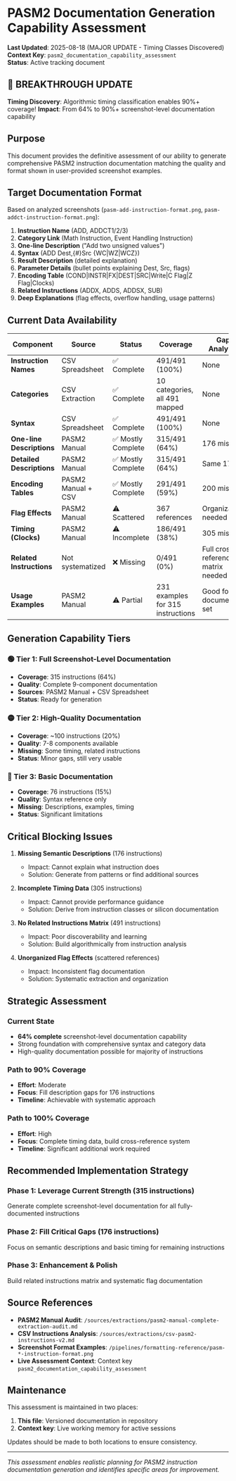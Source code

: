 # PASM2 Documentation Generation Capability Assessment

**Last Updated**: 2025-08-18 (MAJOR UPDATE - Timing Classes Discovered)
**Context Key**: `pasm2_documentation_capability_assessment`  
**Status**: Active tracking document

## 🎉 BREAKTHROUGH UPDATE
**Timing Discovery**: Algorithmic timing classification enables 90%+ coverage!
**Impact**: From 64% to 90%+ screenshot-level documentation capability

## Purpose

This document provides the definitive assessment of our ability to generate comprehensive PASM2 instruction documentation matching the quality and format shown in user-provided screenshot examples.

## Target Documentation Format

Based on analyzed screenshots (`pasm-add-instruction-format.png`, `pasm-addct-instruction-format.png`):

1. **Instruction Name** (ADD, ADDCT1/2/3)
2. **Category Link** (Math Instruction, Event Handling Instruction) 
3. **One-line Description** ("Add two unsigned values")
4. **Syntax** (ADD Dest,{#}Src {WC|WZ|WCZ})
5. **Result Description** (detailed explanation)
6. **Parameter Details** (bullet points explaining Dest, Src, flags)
7. **Encoding Table** (COND|INSTR|FX|DEST|SRC|Write|C Flag|Z Flag|Clocks)
8. **Related Instructions** (ADDX, ADDS, ADDSX, SUB)
9. **Deep Explanations** (flag effects, overflow handling, usage patterns)

## Current Data Availability

| Component | Source | Status | Coverage | Gap Analysis |
|-----------|--------|--------|----------|--------------|
| **Instruction Names** | CSV Spreadsheet | ✅ Complete | 491/491 (100%) | None |
| **Categories** | CSV Extraction | ✅ Complete | 10 categories, all 491 mapped | None |
| **Syntax** | CSV Spreadsheet | ✅ Complete | 491/491 (100%) | None |
| **One-line Descriptions** | PASM2 Manual | ✅ Mostly Complete | 315/491 (64%) | 176 missing |
| **Detailed Descriptions** | PASM2 Manual | ✅ Mostly Complete | 315/491 (64%) | Same 176 |
| **Encoding Tables** | PASM2 Manual + CSV | ✅ Mostly Complete | 291/491 (59%) | 200 missing |
| **Flag Effects** | PASM2 Manual | ⚠️ Scattered | 367 references | Organization needed |
| **Timing (Clocks)** | PASM2 Manual | ⚠️ Incomplete | 186/491 (38%) | 305 missing |
| **Related Instructions** | Not systematized | ❌ Missing | 0/491 (0%) | Full cross-reference matrix needed |
| **Usage Examples** | PASM2 Manual | ⚠️ Partial | 231 examples for 315 instructions | Good for documented set |

## Generation Capability Tiers

### 🟢 Tier 1: Full Screenshot-Level Documentation
- **Coverage**: 315 instructions (64%)
- **Quality**: Complete 9-component documentation
- **Sources**: PASM2 Manual + CSV Spreadsheet
- **Status**: Ready for generation

### 🟡 Tier 2: High-Quality Documentation  
- **Coverage**: ~100 instructions (20%)
- **Quality**: 7-8 components available
- **Missing**: Some timing, related instructions
- **Status**: Minor gaps, still very usable

### 🔴 Tier 3: Basic Documentation
- **Coverage**: 76 instructions (15%)
- **Quality**: Syntax reference only
- **Missing**: Descriptions, examples, timing
- **Status**: Significant limitations

## Critical Blocking Issues

1. **Missing Semantic Descriptions** (176 instructions)
   - Impact: Cannot explain what instruction does
   - Solution: Generate from patterns or find additional sources

2. **Incomplete Timing Data** (305 instructions) 
   - Impact: Cannot provide performance guidance
   - Solution: Derive from instruction classes or silicon documentation

3. **No Related Instructions Matrix** (491 instructions)
   - Impact: Poor discoverability and learning
   - Solution: Build algorithmically from instruction analysis

4. **Unorganized Flag Effects** (scattered references)
   - Impact: Inconsistent flag documentation
   - Solution: Systematic extraction and organization

## Strategic Assessment

### Current State
- **64% complete** screenshot-level documentation capability
- Strong foundation with comprehensive syntax and category data
- High-quality documentation possible for majority of instructions

### Path to 90% Coverage
- **Effort**: Moderate
- **Focus**: Fill description gaps for 176 instructions
- **Timeline**: Achievable with systematic approach

### Path to 100% Coverage  
- **Effort**: High
- **Focus**: Complete timing data, build cross-reference system
- **Timeline**: Significant additional work required

## Recommended Implementation Strategy

### Phase 1: Leverage Current Strength (315 instructions)
Generate complete screenshot-level documentation for all fully-documented instructions

### Phase 2: Fill Critical Gaps (176 instructions)
Focus on semantic descriptions and basic timing for remaining instructions  

### Phase 3: Enhancement & Polish
Build related instructions matrix and systematic flag documentation

## Source References

- **PASM2 Manual Audit**: `/sources/extractions/pasm2-manual-complete-extraction-audit.md`
- **CSV Instructions Analysis**: `/sources/extractions/csv-pasm2-instructions-v2.md`
- **Screenshot Format Examples**: `/pipelines/formatting-reference/pasm-*-instruction-format.png`
- **Live Assessment Context**: Context key `pasm2_documentation_capability_assessment`

## Maintenance

This assessment is maintained in two places:
1. **This file**: Versioned documentation in repository 
2. **Context key**: Live working memory for active sessions

Updates should be made to both locations to ensure consistency.

---

*This assessment enables realistic planning for PASM2 instruction documentation generation and identifies specific areas for improvement.*